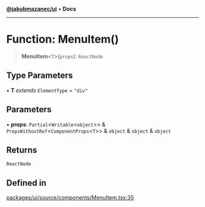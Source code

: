 [**@jakubmazanec/ui**](../README.md) • **Docs**

---

# Function: MenuItem()

> **MenuItem**\<`T`\>(`props`): `ReactNode`

## Type Parameters

• **T** _extends_ `ElementType` = `"div"`

## Parameters

• **props**: `Partial`\<`Writable`\<`object`\>\> & `PropsWithoutRef`\<`ComponentProps`\<`T`\>\> &
`object` & `object` & `object`

## Returns

`ReactNode`

## Defined in

[packages/ui/source/components/MenuItem.tsx:35](https://github.com/jakubmazanec/tools/blob/29163046acd1da0224b08fd05ca40f385e9ab4e5/packages/ui/source/components/MenuItem.tsx#L35)
